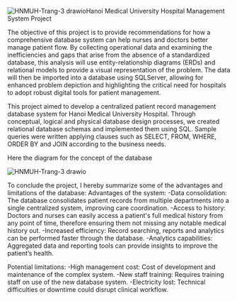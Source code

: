 ![HNMUH-Trang-3 drawio](https://github.com/user-attachments/assets/8fe56714-b49a-430c-8245-61b436c13a61)Hanoi Medical University Hospital Management System Project

The objective of this project is to provide recommendations for how a comprehensive database system can help nurses and doctors better manage patient flow. By collecting operational data and examining the inefficiencies and gaps that arise from the absence of a standardized database, this analysis will use entity-relationship diagrams (ERDs) and relational models to provide a visual representation of the problem. The data will then be imported into a database using SQLServer, allowing for enhanced problem depiction and highlighting the critical need for hospitals to adopt robust digital tools for patient management.

This project aimed to develop a centralized patient record management database system for Hanoi Medical University Hospital. Through conceptual, logical and physical database design processes, we created relational database schemas and implemented them using SQL. Sample queries were written applying clauses such as SELECT, FROM, WHERE, ORDER BY and JOIN according to the business needs.


Here the diagram for the concept of the database 

![HNMUH-Trang-3 drawio](https://github.com/user-attachments/assets/5f9430c3-16dc-4ebf-bbb3-ef6231a52e2d)





To conclude the project, I hereby summarize some of the advantages and limitations of the database:
 Advantages of the system:
-Data consolidation: The database consolidates patient records from multiple departments into a single centralized system, improving care coordination.
-Access to history: Doctors and nurses can easily access a patient's full medical history from any point of time, therefore ensuring them not missing any notable medical history out.
-Increased efficiency: Record searching, reports and analytics can be performed faster through the database.
-Analytics capabilities: Aggregated data and reporting tools can provide insights to improve the patient’s health.

Potential limitations:
-High management cost: Cost of development and maintenance of the complex system.
-New staff training: Requires training staff on use of the new database system. 
-Electricity lost: Technical difficulties or downtime could disrupt clinical workflow.

